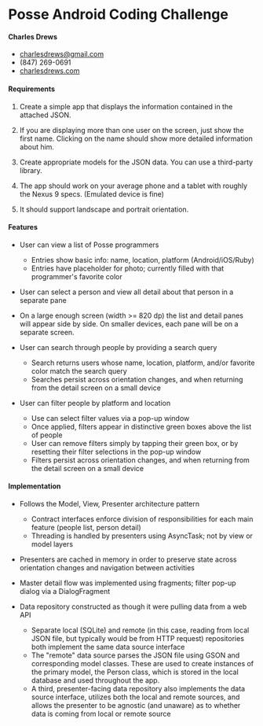 # Posse Android Coding Challenge

#### Charles Drews

- charlesdrews@gmail.com
- (847) 269-0691
- [charlesdrews.com](http://www.charlesdrews.com/)

#### Requirements

1. Create a simple app that displays the information contained in the attached JSON.  

1. If you are displaying more than one user on the screen, just show the first name.  Clicking on the name should show more detailed information about him.  

1. Create appropriate models for the JSON data. You can use a third-party library.

1. The app should work on your average phone and a tablet with roughly the Nexus 9 specs. (Emulated device is fine)

1. It should support landscape and portrait orientation. 

#### Features

- User can view a list of Posse programmers
  - Entries show basic info: name, location, platform (Android/iOS/Ruby)
  - Entries have placeholder for photo; currently filled with that programmer's favorite color

- User can select a person and view all detail about that person in a separate pane

- On a large enough screen (width >= 820 dp) the list and detail panes will appear side by side. On smaller devices, each pane will be on a separate screen.

- User can search through people by providing a search query
  - Search returns users whose name, location, platform, and/or favorite color match the search query
  - Searches persist across orientation changes, and when returning from the detail screen on a small device

- User can filter people by platform and location
  - Use can select filter values via a pop-up window
  - Once applied, filters appear in distinctive green boxes above the list of people
  - User can remove filters simply by tapping their green box, or by resetting their filter selections in the pop-up window
  - Filters persist across orientation changes, and when returning from the detail screen on a small device

#### Implementation

- Follows the Model, View, Presenter architecture pattern
  - Contract interfaces enforce division of responsibilities for each main feature (people list, person detail)
  - Threading is handled by presenters using AsyncTask; not by view or model layers

- Presenters are cached in memory in order to preserve state across orientation changes and navigation between activities

- Master detail flow was implemented using fragments; filter pop-up dialog via a DialogFragment

- Data repository constructed as though it were pulling data from a web API
  - Separate local (SQLite) and remote (in this case, reading from local JSON file, but typically would be from HTTP request) repositories both implement the same data source interface
  - The "remote" data source parses the JSON file using GSON and corresponding model classes. These are used to create instances of the primary model, the Person class, which is stored in the local database and used throughout the app.
  - A third, presenter-facing data repository also implements the data source interface, utilizes both the local and remote sources, and allows the presenter to be agnostic (and unaware) as to whether data is coming from local or remote source
